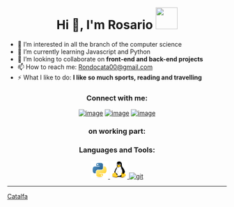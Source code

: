 <h1 align="center">Hi 👋, I'm Rosario <img height="50" img width="50" src="https://emoji.gg/assets/emoji/7333-parrotdance.gif"></h1>

- 👀 I’m interested in all the branch of the computer science
- 🌱 I’m currently learning Javascript and Python
- 👯 I’m looking to collaborate on **front-end and back-end projects**
- 📫 How to reach me: Rondocata00@gmail.com
- ⚡ What I like to do: **I like so much sports, reading and travelling**

<h3 align="center">Connect with me:</h3>
<div align="center">

[![image](https://img.shields.io/badge/LinkedIn-0077B5?style=for-the-badge&logo=linkedin&logoColor=white)](https://www.linkedin.com/in/rosario-catalfamo-a3169419a/)
[![image](https://img.shields.io/badge/Instagram-E4405F?style=for-the-badge&logo=instagram&logoColor=white)](https://www.instagram.com/rondo_cata/c)
[![image](https://img.shields.io/badge/Gmail-D14836?style=for-the-badge&logo=gmail&logoColor=white)](mailto:rondocata00@gmail.com)
  
</div>

<h3 align="center">on working part:</h3>
<h3 align="center">Languages and Tools:</h3>

<p align="center"> 

  <a href="https://www.python.org" target="_blank"> 
    <img src="https://raw.githubusercontent.com/devicons/devicon/master/icons/python/python-original.svg" alt="python" width="40" height="40"/> 
      </a> 
  <a href="https://www.linux.org/" target="_blank"> 
    <img src="https://raw.githubusercontent.com/devicons/devicon/master/icons/linux/linux-original.svg" alt="linux" width="40" height="40"/> 
  </a> 
  <a href="https://git-scm.com/" target="_blank"> 
    <img src="https://www.vectorlogo.zone/logos/git-scm/git-scm-icon.svg" alt="git" width="40" height="40"/> 
  </a>
</p>

------

[Catalfa](https://github.com/Catalfa)
